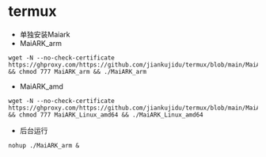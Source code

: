 # termux  
- 单独安装Maiark
- MaiARK_arm
```
wget -N --no-check-certificate https://ghproxy.com/https://github.com/jiankujidu/termux/blob/main/MaiARK_arm && chmod 777 MaiARK_arm && ./MaiARK_arm
```
- MaiARK_amd
```
wget -N --no-check-certificate https://ghproxy.com/https://github.com/jiankujidu/termux/blob/main/MaiARK_Linux_amd64 && chmod 777 MaiARK_Linux_amd64 && ./MaiARK_Linux_amd64
```
- 后台运行
```
nohup ./MaiARK_arm &
```
